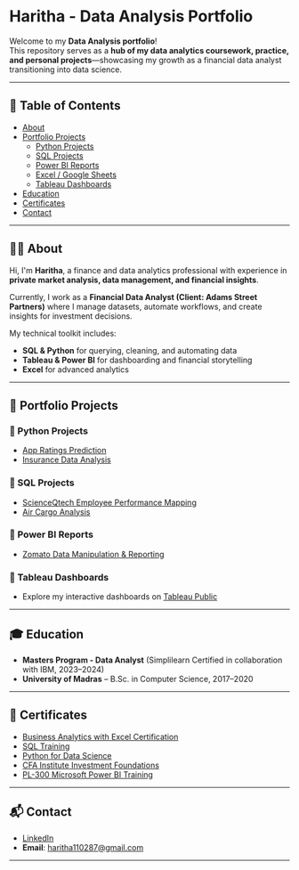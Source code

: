   # Haritha - Data Analysis Portfolio

Welcome to my **Data Analysis portfolio**!  
This repository serves as a **hub of my data analytics coursework, practice, and personal projects**—showcasing my growth as a financial data analyst transitioning into data science.

---

## 📌 Table of Contents
- [About](#about)
- [Portfolio Projects](#portfolio-projects)
  - [Python Projects](#python-projects)
  - [SQL Projects](#sql-projects)
  - [Power BI Reports](#power-bi-reports)
  - [Excel / Google Sheets](#excel--google-sheets)
  - [Tableau Dashboards](#tableau-dashboards)
- [Education](#education)
- [Certificates](#certificates)
- [Contact](#contact)

---

## 👩‍💻 About
Hi, I'm **Haritha**, a finance and data analytics professional with experience in **private market analysis, data management, and financial insights**.  

Currently, I work as a **Financial Data Analyst (Client: Adams Street Partners)** where I manage datasets, automate workflows, and create insights for investment decisions.  

My technical toolkit includes:
- **SQL & Python** for querying, cleaning, and automating data  
- **Tableau & Power BI** for dashboarding and financial storytelling  
- **Excel** for advanced analytics  

---

## 📂 Portfolio Projects

### 🔹 Python Projects
- [App Ratings Prediction](Python%20-%20Projects/App%20Ratings%20Prediction.ipynb)  
- [Insurance Data Analysis](Python%20-%20Projects/Insurance%20Data%20Analysis.ipynb)

### 🔹 SQL Projects
- [ScienceQtech Employee Performance Mapping](SQL%20-%20Projects/ScienceQtech_Employee_Performance_Mapping.sql)  
- [Air Cargo Analysis](SQL%20-%20Projects/Air%20Cargo%20Analysis.sql)  

### 🔹 Power BI Reports
- [Zomato Data Manipulation & Reporting](PowerBI%20Reports/Zomato%20Data%20Manipulation%20and%20Reporting.pbix)


### 🔹 Tableau Dashboards
- Explore my interactive dashboards on [Tableau Public](https://public.tableau.com/app/profile/haritha1005/vizzes)  

---

## 🎓 Education
- **Masters Program - Data Analyst** (Simplilearn Certified in collaboration with IBM, 2023–2024)  
- **University of Madras** – B.Sc. in Computer Science, 2017–2020  

---

## 📜 Certificates
- [Business Analytics with Excel Certification](https://acrobat.adobe.com/id/urn:aaid:sc:AP:7dcd18f7-d973-42f1-8ab1-b7b05b6d6426)  
- [SQL Training](https://acrobat.adobe.com/id/urn:aaid:sc:AP:163dab00-24c4-40d5-af41-6dcd32c13bc7)  
- [Python for Data Science](https://acrobat.adobe.com/id/urn:aaid:sc:AP:2cba046a-d01d-4b33-a643-49729049a9f0)  
- [CFA Institute Investment Foundations](https://credentials.cfainstitute.org/2750fd3f-dc53-469f-bdfd-a68f1f2f1f31#gs.8wstql)  
- [PL-300 Microsoft Power BI Training](https://certificates.simplicdn.net/share/6796191.pdf)  

---

## 📬 Contact
- [LinkedIn](https://www.linkedin.com/in/haritha1005/)  
- **Email**: haritha110287@gmail.com  

---
